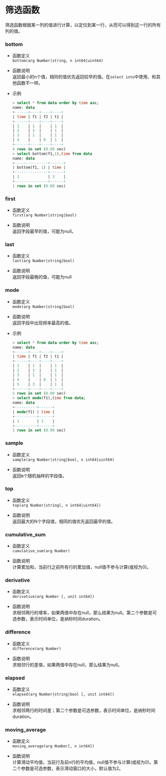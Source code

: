 # 筛选函数
筛选函数根据某一列的值进行计算，以定位到某一行，从而可以得到这一行的所有列的值。


### bottom

* 函数定义  
   `bottom(arg Number|string, n int64|uint64)`

* 函数说明  
    返回最小的n个值，相同的值优先返回较早的值。在`select into`中使用、和其他函数不一样。

* 示例
    ```sql
    > select * from data order by time asc;
    name: data
    +------+----+----+----+
    | time | f1 | f2 | t1 |
    +------+----+----+----+
    | 1    | 1  |    | 1  |
    | 2    | 3  |    | 1  |
    | 3    | 1  |    | 1  |
    | 4    |    | 0  | 1  |
    +------+----+----+----+
    4 rows in set (0.00 sec)
    > select bottom(f1,1),time from data
    name: data
    +---------------+------+
    | bottom(f1, 1) | time |
    +---------------+------+
    | 1             | 3    |
    +---------------+------+
    1 rows in set (0.00 sec)
    ```


### first

* 函数定义  
   `first(arg Number|string|bool)`

* 函数说明  
   返回字段最早的值，可能为null。

### last

* 函数定义  
  `last(arg Number|string|bool)`

* 函数说明  
  返回字段最晚的值，可能为null

### mode

* 函数定义  
`mode(arg Number|string|bool) `

* 函数说明  
返回字段中出现频率最高的值。

* 示例
    ```sql
    > select * from data order by time asc;
    name: data
    +------+----+----+----+
    | time | f1 | f2 | t1 |
    +------+----+----+----+
    | 1    | 1  |    | 1  |
    | 2    | 3  |    | 1  |
    | 3    | 1  |    | 1  |
    | 4    |    | 0  | 1  |
    | 5    | 3  |    | 1  |
    +------+----+----+----+
    5 rows in set (0.00 sec)
    > select mode(f1),time from data;
    name: data
    +----------+------+
    | mode(f1) | time |
    +----------+------+
    | 1        | 1    |
    +----------+------+
    1 rows in set (0.00 sec)
    ```

### sample

* 函数定义  
   `sample(arg Number|string|bool, n int64|uint64)`

* 函数说明  
  返回`N`个随机抽样的字段值。

### top

* 函数定义  
    `top(arg Number|string[, n int64|uint64])`

* 函数说明  
    返回最大的N个字段值，相同的值优先返回最早的值。



### cumulative_sum

* 函数定义  
  ` cumulative_sum(arg Number) `

* 函数说明  
  计算累加和，当前行之前所有行的累加值，null值不参与计算(或视为0)。


### derivative

* 函数定义  
    `derivative(arg Number [, unit int64])`

* 函数说明  
  求相邻两行的增率，如果两值中存在null，那么结果为null。第二个参数是可选参数，表示时间单位，是纳秒时间duration。 

### difference

* 函数定义  
  `difference(arg Number)`

* 函数说明  
  求相邻行的差值，如果两值中存在null，那么结果为null。

### elapsed

* 函数定义  
  `elapsed(arg Number|string|bool [, unit int64])`

* 函数说明  
  求相邻两行的时间差；第二个参数是可选参数，表示时间单位，是纳秒时间duration。

### moving_average

* 函数定义  
  `moving_average(arg Number[, n int64])`

* 函数说明  
  计算滑动平均值，当前行及前n行的平均值，null值不参与计算(或视为0)。第二个参数是可选参数，表示滑动窗口的大小，默认值为2。